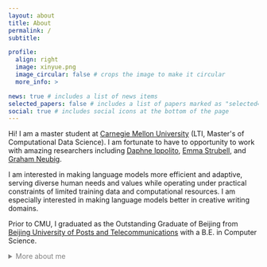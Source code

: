 ```yaml
---
layout: about
title: About
permalink: /
subtitle: 

profile:
  align: right
  image: xinyue.png
  image_circular: false # crops the image to make it circular
  more_info: >

news: true # includes a list of news items
selected_papers: false # includes a list of papers marked as "selected={true}"
social: true # includes social icons at the bottom of the page
---
```


Hi! I am a master student at [Carnegie Mellon University](https://www.cs.cmu.edu/) (LTI, Master's of Computational Data Science). I am fortunate to have to opportunity to work with amazing researchers including [Daphne Ippolito](https://www.daphnei.com/), [Emma Strubell](https://strubell.github.io/), and [Graham Neubig](http://www.phontron.com/).

I am interested in making language models more efficient and adaptive, serving diverse human needs and values while operating under practical constraints of limited training data and computational resources. I am especially interested in making language models better in creative writing domains.

Prior to CMU, I graduated as the Outstanding Graduate of Beijing from [Beijing University of Posts and Telecommunications](https://www.bupt.edu.cn/) with a B.E. in Computer Science.

<details>
<summary style="color: grey;">More about me</summary>
In my free time, I enjoy visiting coffee shops in Pittsburgh. I also do indoor bouldering twice a week (still V1-V2 level).
</details>
